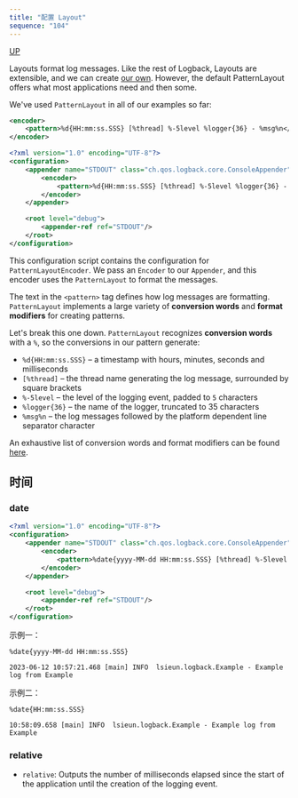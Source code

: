```yaml
---
title: "配置 Layout"
sequence: "104"
---
```


[UP](/java/java-logging-index.html)


Layouts format log messages.
Like the rest of Logback, Layouts are extensible, and we can create [our own](https://logback.qos.ch/manual/layouts.html#writingYourOwnLayout).
However, the default PatternLayout offers what most applications need and then some.

We've used `PatternLayout` in all of our examples so far:

```xml
<encoder>
    <pattern>%d{HH:mm:ss.SSS} [%thread] %-5level %logger{36} - %msg%n</pattern>
</encoder>
```

```xml
<?xml version="1.0" encoding="UTF-8"?>
<configuration>
    <appender name="STDOUT" class="ch.qos.logback.core.ConsoleAppender">
        <encoder>
            <pattern>%d{HH:mm:ss.SSS} [%thread] %-5level %logger{36} - %msg%n</pattern>
        </encoder>
    </appender>

    <root level="debug">
        <appender-ref ref="STDOUT"/>
    </root>
</configuration>
```

This configuration script contains the configuration for `PatternLayoutEncoder`.
We pass an `Encoder` to our `Appender`, and this encoder uses the `PatternLayout` to format the messages.

The text in the `<pattern>` tag defines how log messages are formatting.
`PatternLayout` implements a large variety of **conversion words** and **format modifiers** for creating patterns.

Let's break this one down.
`PatternLayout` recognizes **conversion words** with a `%`,
so the conversions in our pattern generate:

- `%d{HH:mm:ss.SSS}` – a timestamp with hours, minutes, seconds and milliseconds
- `[%thread]` – the thread name generating the log message, surrounded by square brackets
- `%-5level` – the level of the logging event, padded to `5` characters
- `%logger{36}` – the name of the logger, truncated to 35 characters
- `%msg%n` – the log messages followed by the platform dependent line separator character

An exhaustive list of conversion words and format modifiers can be found
[here](https://logback.qos.ch/manual/layouts.html#conversionWord).

## 时间

### date

```xml
<?xml version="1.0" encoding="UTF-8"?>
<configuration>
    <appender name="STDOUT" class="ch.qos.logback.core.ConsoleAppender">
        <encoder>
            <pattern>%date{yyyy-MM-dd HH:mm:ss.SSS} [%thread] %-5level %logger{36} - %msg%n</pattern>
        </encoder>
    </appender>

    <root level="debug">
        <appender-ref ref="STDOUT"/>
    </root>
</configuration>
```

示例一：

```text
%date{yyyy-MM-dd HH:mm:ss.SSS}
```

```text
2023-06-12 10:57:21.468 [main] INFO  lsieun.logback.Example - Example log from Example
```

示例二：

```text
%date{HH:mm:ss.SSS}
```

```text
10:58:09.658 [main] INFO  lsieun.logback.Example - Example log from Example
```

### relative

- `relative`: Outputs the number of milliseconds elapsed since the start of the application
  until the creation of the logging event.

```text

```
